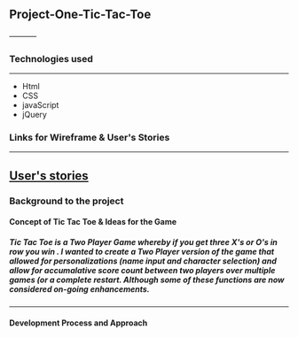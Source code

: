 ## Project-One-Tic-Tac-Toe
–––––––
### Technologies used 
-----
* Html
* CSS
* javaScript
* jQuery 

### Links for Wireframe & User's Stories 
-----

[User's stories](https://trello.com/b/hySlpAfs/project-1)
-----

### Background  to the project 

#### Concept of Tic Tac Toe & Ideas for the Game 

##### Tic Tac Toe is a Two Player Game whereby if you get three X's or O's in  row you win . I wanted to create a Two Player version of the game that allowed for personalizations (name input and character selection) and allow for accumalative score count between two players over multiple games (or a complete restart.  Although some of these functions are now considered on-going enhancements. 
----
#### Development Process and Approach 






 
